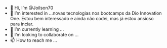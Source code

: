 - 👋 Hi, I’m @Joilson70
- 👀 I’m interested in ...novas tecnologias nos bootcamps da Dio Innovation One. Estou bem interessado e ainda não codei, mas já estou ansioso para inciar.
- 🌱 I’m currently learning ...
- 💞️ I’m looking to collaborate on ...
- 📫 How to reach me ...

<!---
Joilson70/Joilson70 is a ✨ special ✨ repository because its `README.md` (this file) appears on your GitHub profile.
You can click the Preview link to take a look at your changes.
--->
